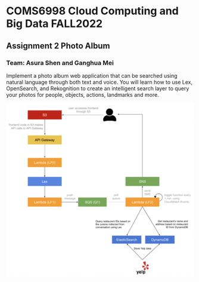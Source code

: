# COMS6998 Cloud Computing and Big Data FALL2022
## Assignment 2 Photo Album
### Team: Asura Shen and Ganghua Mei

Implement a photo album web application that can be searched using natural language
through both text and voice. You will learn how to use Lex, OpenSearch, and
Rekognition to create an intelligent search layer to query your photos for people,
objects, actions, landmarks and more.



![plot](https://github.com/gm3044/Dining-Concierge-Assistant/blob/main/high_level_archiecture_diagram.png)



